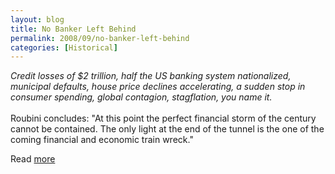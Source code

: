 ```yaml
---
layout: blog
title: No Banker Left Behind
permalink: 2008/09/no-banker-left-behind
categories: [Historical]
---
```


<p><i>Credit losses of $2 trillion, half the US banking system nationalized, municipal defaults, house price declines accelerating, a sudden stop in consumer spending, global contagion, stagflation, you name it.<br />
</i><br />
Roubini concludes: "At this point the perfect financial storm of the century cannot be contained. The only light at the end of the tunnel is the one of the coming financial and economic train wreck."</p>
<p>Read <a href="http://smirkingchimp.com/thread/17372" target="_blank">more</a></p>
